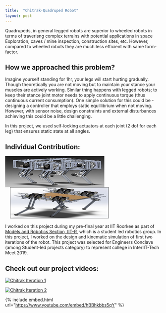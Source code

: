 ```yaml
---
title:  "Chitrak-Quadruped Robot"
layout: post
---
```


Quadrupeds, in general legged robots are superior to wheeled robots in terms of traverisng complex terrains with potential applications in space Exploration, caves / mine inspection, construction sites, etc. However, compared to wheeled robots they are much less efficient with same form-factor. 



## How we approached this problem?
Imagine yourself standing for 1hr, your legs will start hurting gradually. Though theoretically you are not moving but to maintain your stance your muscles are actively working. Similar thing happens with legged robots; to keep their stance joint motor needs to apply continuous torque (thus continuous current consumption). One simple solution for this could be - designing a controller that employs static equillibrium when not moving. However, with sensor noise, design constraints and external disturbances achieving this could be a little challenging.

In this project, we used self-locking actuators at each joint (2 dof for each leg) that ensures static state at all angles.

## Individual Contribution:
<img align="left" width="320px" height="100px" src="/assets/Chitrak_Iteration_1.png" style="padding-right: 15px;">

<img width="320px" height="100px" src="/assets/Chitrak_Iteration_2.png" style="padding-left: 15px;">

I worked on this project during my pre-final year at IIT Roorkee as part of [Models and Robotics Section, IIT-R](https://mars.iitr.ac.in/), which is a student led robotics group. In this project, I worked on the design and kinematic simulation of first two iterations of the robot. This project was selected for Engineers Conclave (among Student-led projects category) to represent college in InterIIT-Tech Meet 2019.

## Check out our project videos:

[![Chitrak Iteration 1](https://img.youtube.com/vi/Yxk5NU94QKA/0.jpg)](https://www.youtube.com/watch?v=Yxk5NU94QKA)

[![Chitrak Iteration 2](https://img.youtube.com/vi/hBBhkbbs5qY/0.jpg)](https://www.youtube.com/watch?v=hBBhkbbs5qY)

{% include embed.html url="https://www.youtube.com/embed/hBBhkbbs5qY" %}